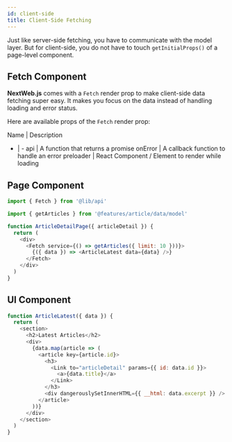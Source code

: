 ```yaml
---
id: client-side
title: Client-Side Fetching
---
```


Just like server-side fetching, you have to communicate with the model layer. But for client-side, you do not have to touch ```getInitialProps()``` of a page-level component.

## Fetch Component

**NextWeb.js** comes with a ```Fetch``` render prop to make client-side data fetching super easy. It makes you focus on the data instead of handling loading and error status.

Here are available props of the ```Fetch``` render prop:

Name | Description
- | -
api | A function that returns a promise
onError | A callback function to handle an error
preloader | React Component / Element to render while loading

## Page Component

```javascript
import { Fetch } from '@lib/api'

import { getArticles } from '@features/article/data/model'

function ArticleDetailPage({ articleDetail }) {
  return (
    <div>
      <Fetch service={() => getArticles({ limit: 10 }))}>
        {({ data }) => <ArticleLatest data={data} />}
      </Fetch>
    </div>
  )
}
```

## UI Component

```javascript
function ArticleLatest({ data }) {
  return (
    <section>
      <h2>Latest Articles</h2>
      <div>
        {data.map(article => (
          <article key={article.id}>
            <h3>
              <Link to="articleDetail" params={{ id: data.id }}>
                <a>{data.title}</a>
              </Link>
            </h3>
            <div dangerouslySetInnerHTML={{ __html: data.excerpt }} />
          </article>
        ))}
      </div>
    </section>
  )
}
```
